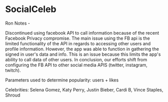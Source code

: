 # SocialCeleb


Ron Notes -

Discontinued using facebook API to call information because of the recent Facebook Privacy compromise.  The main issue using the FB api is the limited functionality of the API in regards to accessing other users and profile information.  However, the app was able to function in gathering the signed in user's data and info.  This is an issue because this limits the app's ability to call data of other users.  In conclusion, our efforts shift from configuring the FB API to other social media APIS (twitter, instagram, twitch).  

Parameters used to determine popularity: users + likes 

Celebrities: Selena Gomez, Katy Perry, Justin Bieber, Cardi B, Vince Staples, Shroud